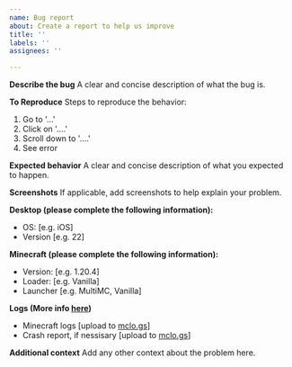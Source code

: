 ```yaml
---
name: Bug report
about: Create a report to help us improve
title: ''
labels: ''
assignees: ''

---
```


**Describe the bug**
A clear and concise description of what the bug is.

**To Reproduce**
Steps to reproduce the behavior:
1. Go to '...'
2. Click on '....'
3. Scroll down to '....'
4. See error

**Expected behavior**
A clear and concise description of what you expected to happen.

**Screenshots**
If applicable, add screenshots to help explain your problem.

**Desktop (please complete the following information):**
 - OS: [e.g. iOS]
 - Version [e.g. 22]

**Minecraft (please complete the following information):**
 - Version: [e.g. 1.20.4]
 - Loader: [e.g. Vanilla]
 - Launcher [e.g. MultiMC, Vanilla]

**Logs (More info [here](https://raw.githubusercontent.com/Daniel99j2/Magma-Network/main/.github/minecraft-logs.jpg))**
- Minecraft logs [upload to [mclo.gs](https://mclo.gs)]
- Crash report, if nessisary [upload to [mclo.gs](https://mclo.gs)]

**Additional context**
Add any other context about the problem here.
